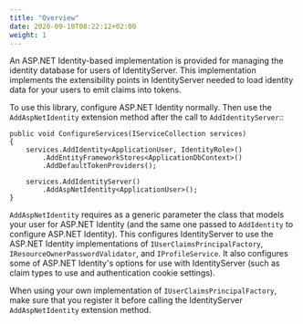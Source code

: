 ```yaml
---
title: "Overview"
date: 2020-09-10T08:22:12+02:00
weight: 1
---
```


An ASP.NET Identity-based implementation is provided for managing the identity database for users of IdentityServer.
This implementation implements the extensibility points in IdentityServer needed to load identity data for your users to emit claims into tokens.

To use this library, configure ASP.NET Identity normally. 
Then use the ``AddAspNetIdentity`` extension method after the call to ``AddIdentityServer``::

    public void ConfigureServices(IServiceCollection services)
    {
        services.AddIdentity<ApplicationUser, IdentityRole>()
            .AddEntityFrameworkStores<ApplicationDbContext>()
            .AddDefaultTokenProviders();

        services.AddIdentityServer()
            .AddAspNetIdentity<ApplicationUser>();
    }

``AddAspNetIdentity`` requires as a generic parameter the class that models your user for ASP.NET Identity (and the same one passed to ``AddIdentity`` to configure ASP.NET Identity).
This configures IdentityServer to use the ASP.NET Identity implementations of ``IUserClaimsPrincipalFactory``, ``IResourceOwnerPasswordValidator``, and ``IProfileService``.
It also configures some of ASP.NET Identity's options for use with IdentityServer (such as claim types to use and authentication cookie settings).

When using your own implementation of ``IUserClaimsPrincipalFactory``, make sure that you register it before calling the IdentityServer ``AddAspNetIdentity`` extension method.